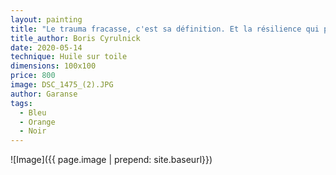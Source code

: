 ```yaml
---
layout: painting
title: "Le trauma fracasse, c'est sa définition. Et la résilience qui permet de se remettre à vivre associe la souffrance avec le plaisir de triompher. Curieux couple ! " 
title_author: Boris Cyrulnick
date: 2020-05-14
technique: Huile sur toile
dimensions: 100x100
price: 800
image: DSC_1475_(2).JPG
author: Garanse
tags:
  - Bleu
  - Orange
  - Noir
---
```

![Image]({{ page.image | prepend: site.baseurl}})